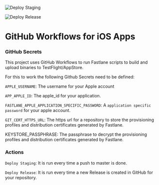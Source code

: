 ![Deploy Staging](https://github.com/calitb/SimpleTest/workflows/Deploy%20Staging/badge.svg)

![Deploy Release](https://github.com/calitb/SimpleTest/workflows/Deploy%20Release/badge.svg)

# GitHub Workflows for iOS Apps

### GitHub Secrets

This project uses GitHub Workflows to run Fastlane scripts to build and upload binaries to TestFlight/AppStore.

For this to work the following Github Secrets need to be defined:

`APPLE_USERNAME`: The username for your Apple account

`APP_APPLE_ID`: The apple_id for your application.

`FASTLANE_APPLE_APPLICATION_SPECIFIC_PASSWORD`: A `application specific password` for your apple account.

`GIT_CERT_HTTPS_URL`: The https url for a repository to store the provisioning profiles and distribution certificates generated by Fastlane.

KEYSTORE_PASSPHRASE: The passphrase to decrypt the provisioning profiles and distribution certificates generated by Fastlane. 

### Actions

`Deploy Staging`: It is run every time a push to master is done.

`Deploy Release`: It is run every time a new Release is created in GitHub for your repository.